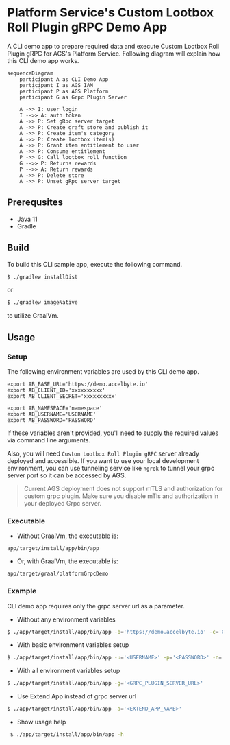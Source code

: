 # Platform Service's Custom Lootbox Roll Plugin gRPC Demo App

A CLI demo app to prepare required data and execute Custom Lootbox Roll Plugin gRPC for AGS's Platform Service.
Following diagram will explain how this CLI demo app works.
```mermaid
sequenceDiagram
    participant A as CLI Demo App
    participant I as AGS IAM
    participant P as AGS Platform
    participant G as Grpc Plugin Server
    
    A ->> I: user login
    I -->> A: auth token
    A ->> P: Set gRpc server target
    A ->> P: Create draft store and publish it
    A ->> P: Create item's category    
    A ->> P: Create lootbox item(s)
    A ->> P: Grant item entitlement to user
    A ->> P: Consume entitlement    
    P ->> G: Call lootbox roll function
    G -->> P: Returns rewards
    P -->> A: Return rewards
    A ->> P: Delete store
    A ->> P: Unset gRpc server target
```

## Prerequsites

* Java 11
* Gradle

## Build

To build this CLI sample app, execute the following command.

```bash
$ ./gradlew installDist
```
or
```bash
$ ./gradlew imageNative
```
to utilize GraalVm.

## Usage

### Setup

The following environment variables are used by this CLI demo app.
```
export AB_BASE_URL='https://demo.accelbyte.io'
export AB_CLIENT_ID='xxxxxxxxxx'
export AB_CLIENT_SECRET='xxxxxxxxxx'

export AB_NAMESPACE='namespace'
export AB_USERNAME='USERNAME'
export AB_PASSWORD='PASSWORD'
```
If these variables aren't provided, you'll need to supply the required values via command line arguments.

Also, you will need `Custom Lootbox Roll Plugin gRPC` server already deployed and accessible. If you want to use your local development environment, you can use tunneling service like `ngrok` to tunnel your grpc server port so it can be accessed by AGS.
> Current AGS deployment does not support mTLS and authorization for custom grpc plugin. Make sure you disable mTls and authorization in your deployed Grpc server.

### Executable
- Without GraalVm, the executable is:
```
app/target/install/app/bin/app
```
- Or, with GraalVm, the executable is:
```
app/target/graal/platformGrpcDemo
```

### Example
CLI demo app requires only the grpc server url as a parameter.

- Without any environment variables
```bash
$ ./app/target/install/app/bin/app -b='https://demo.accelbyte.io' -c='CLIENT-ID-VALUE' -s='CLIENT-SECRET-VALUE' -n='NAMESPACE-VALUE' -u='<USERNAME>' -p='<PASSWORD>' -g='<GRPC_PLUGIN_SERVER_URL>'
```
- With basic environment variables setup
```bash
$ ./app/target/install/app/bin/app -u='<USERNAME>' -p='<PASSWORD>' -n='<NAMESPACE-VALUE>' -g='<GRPC_PLUGIN_SERVER_URL>'
```
- With all environment variables setup
```bash
$ ./app/target/install/app/bin/app -g='<GRPC_PLUGIN_SERVER_URL>'
```
- Use Extend App instead of grpc server url
```bash
$ ./app/target/install/app/bin/app -a='<EXTEND_APP_NAME>'
```

- Show usage help
```bash
 $ ./app/target/install/app/bin/app -h
```